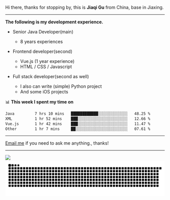 Hi there, thanks for stopping by, this is **Jiaqi Gu** from China, base in Jiaxing.

---

**The following is my development experience.**

- Senior Java Developer(main)
  - 8 years experiences

- Frontend developer(second)
  - Vue.js (1 year experience)
  - HTML / CSS / Javascript
  
- Full stack developer(second as well)
  - I also can write (simple) Python project
  - And some iOS projects

📊 **This week I spent my time on**
<!--START_SECTION:waka-->

```text
Java         7 hrs 10 mins   ████████████░░░░░░░░░░░░░   48.25 %
XML          1 hr 52 mins    ███░░░░░░░░░░░░░░░░░░░░░░   12.66 %
Vue.js       1 hr 42 mins    ███░░░░░░░░░░░░░░░░░░░░░░   11.47 %
Other        1 hr 7 mins     ██░░░░░░░░░░░░░░░░░░░░░░░   07.61 %
```

<!--END_SECTION:waka-->

---

[Email me](mailto:htk2klwgr@mozmail.com?subject=Hiring_from_GitHub) if you need to ask me anything., thanks!

---

![]( https://visitor-badge.glitch.me/badge?page_id=githubgujiaqi)
![]( https://github.com/droid-Q/droid-Q/raw/output/github-contribution-grid-snake.svg#gh-dark-mode-only)
